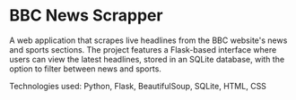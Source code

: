 <h1>BBC News Scrapper</h1>
A web application that scrapes live headlines from the BBC website's news and sports sections. The project features a Flask-based interface where users can view the latest headlines, stored in an SQLite database, with the option to filter between news and sports. 

Technologies used: Python, Flask, BeautifulSoup, SQLite, HTML, CSS
